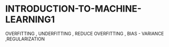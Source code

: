 # INTRODUCTION-TO-MACHINE-LEARNING1
OVERFITTING  ,  UNDERFITTING ,  REDUCE OVERFITTING  ,  BIAS - VARIANCE ,REGULARIZATION
